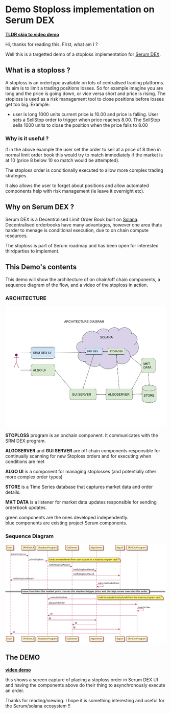 # Demo Stoploss implementation on Serum DEX

**[TLDR skip to video demo](https://github.com/teddytomas/stoploss/blob/master/stoploss-demo.m4v)**


Hi, thanks for reading this. First, what am I ?

Well this is a targetted demo of a stoploss implementation for [Serum DEX](https://github.com/project-serum).

## What is a stoploss ?

A stoploss is an ordertype available on lots of centralised trading platforms. Its aim is to limit a trading positions losses. So for example imagine you are long and the price is going down, or vice versa short and price is rising. The stoploss is used as a risk management tool to close positions before losses get too big. Example:

* user is long 1000 units current price is 10.00 and price is falling. User sets a SellStop order to trigger when price reaches 8.00. The SellStop sells 1000 units to close the position when the price falls to 8.00

### Why is it useful ? 

if in the above example the user set the order to sell at a price of 8 then in normal limit order book this would try to match immediately if the market is at 10 (price 8 below 10 so match would be attempted). 

The stoploss order is conditionally executed to allow more complex trading strategies.

It also allows the user to forget about positions and allow automated components help with risk management (ie leave it overnight etc).


## Why on Serum DEX ?

Serum DEX is a Decentralised Limit Order Book built on [Solana](https://solana.com/). Decentralised orderbooks have many advantages, however one area thats harder to menage is conditional execution, due to on chain compute resources.

The stoploss is part of Serum roadmap and has been open for interested thirdparties to implement.


## This Demo's contents
This demo will show the architecture of on chain/off chain components, a sequence diagram of the flow, and a video of the stoploss in action.

### ARCHITECTURE

![alt text](https://github.com/teddytomas/stoploss/blob/master/Architecture.png?raw=true)

**STOPLOSS** program is an onchain component. It communicates with the SRM DEX program. 

**ALGOSERVER** and **GUI SERVER** are off chain components responsible for continually scanning for new Stoploss orders and for executing when conditions are met

**ALGO UI** is a component for managing stoplosses (and potentially other more complex order types)

**STORE** is a Time Series database that captures market data and order details.

**MKT DATA** is a listener for market data updates responsible for sending orderbook updates.

green components are the ones developed independently.<br> 
blue components are existing project Serum components.

### Sequence Diagram


![alt text](https://github.com/teddytomas/stoploss/blob/master/stoploss-sequence.png?raw=true)



## The DEMO

**[video demo](https://github.com/teddytomas/stoploss/blob/master/stoploss-demo.m4v)**

this shows a screen capture of placing a stoploss order in Serum DEX UI and having the components above do their thing to asynchronously execute an order.

Thanks for reading/viewing. I hope it is something interesting and useful for the Serum/solana ecosystem !!

